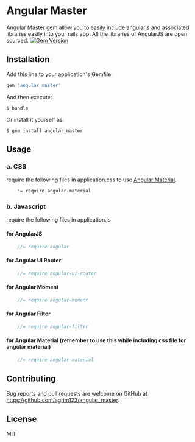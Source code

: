 # Angular Master

Angular Master gem allow you to easily include angularjs and associated libraries easily into your rails app. All the libraries of AngularJS are open sourced.
[![Gem Version](https://badge.fury.io/rb/angular_master.svg)](https://badge.fury.io/rb/angular_master)

## Installation

Add this line to your application's Gemfile:

```ruby
gem 'angular_master'
```

And then execute:

    $ bundle

Or install it yourself as:

    $ gem install angular_master

## Usage

### a. CSS

require the following files in application.css to use [Angular Material](https://material.angularjs.org/latest/). 

```css
	*= require angular-material
```
### b. Javascript
 require the following files in application.js

#### for AngularJS
```js
	//= require angular
```
#### for Angular UI Router
```js
	//= require angular-ui-router
```
#### for Angular Moment
```js
	//= require angular-moment
```
#### for Angular Filter
```js
	//= require angular-filter
```
#### for Angular Material (remember to use this while including css file for angular material)
```js
	//= require angular-material
```
## Contributing

Bug reports and pull requests are welcome on GitHub at https://github.com/agrim123/angular_master.

## License

MIT